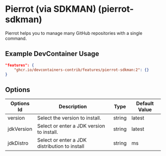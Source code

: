 
# Pierrot (via SDKMAN) (pierrot-sdkman)

Pierrot helps you to manage many GitHub repositories with a single command.

## Example DevContainer Usage

```json
"features": {
    "ghcr.io/devcontainers-contrib/features/pierrot-sdkman:2": {}
}
```

## Options

| Options Id | Description | Type | Default Value |
|-----|-----|-----|-----|
| version | Select the version to install. | string | latest |
| jdkVersion | Select or enter a JDK version to install. | string | latest |
| jdkDistro | Select or enter a JDK distribution to install | string | ms |


